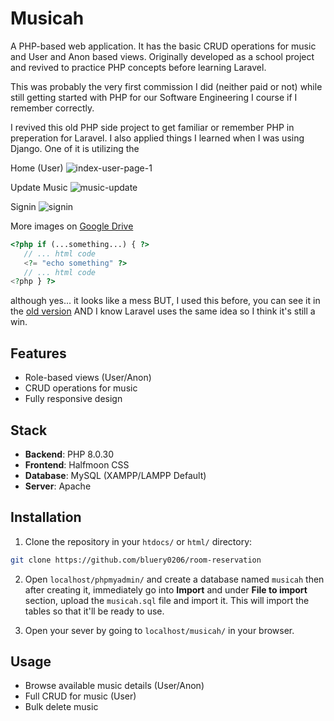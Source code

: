 # Musicah

A PHP-based web application. It has the basic CRUD operations for music and User and Anon based views. Originally developed as a school project and revived to practice PHP concepts before learning Laravel.

This was probably the very first commission I did (neither paid or not) while still getting started with PHP for our Software Engineering I course if I remember correctly.

I revived this old PHP side project to get familiar or remember PHP in preperation for Laravel. I also applied things I learned when I was using Django. One of it is utilizing the

Home (User)
![index-user-page-1](https://github.com/user-attachments/assets/f2f1a54c-5cfa-410b-9c33-5ab23d18d3f7)

Update Music
![music-update](https://github.com/user-attachments/assets/5a28c128-b58b-4ee6-b844-6936bb691705)

Signin
![signin](https://github.com/user-attachments/assets/c6edb9d1-ce5e-4690-83c3-b1705ccb001b)

More images on [Google Drive](https://drive.google.com/drive/folders/12GsF2lmi7pwu_X5sh0oyYELc6s7fAjr9?usp=sharing)

``` php
<?php if (...something...) { ?>
   // ... html code
   <?= "echo something" ?>
   // ... html code
<?php } ?>
``` 

although yes... it looks like a mess BUT, I used this before, you can see it in the [old version](https://github.com/bluery0206/musicah/tree/3c94f12b103fba21ccac2575ed8c12624f8d5e91) AND I know Laravel uses the same idea so I think it's still a win.

## Features
- Role-based views (User/Anon)
- CRUD operations for music
- Fully responsive design

## Stack
- **Backend**: PHP 8.0.30
- **Frontend**: Halfmoon CSS
- **Database**: MySQL (XAMPP/LAMPP Default)
- **Server**: Apache

## Installation

1. Clone the repository in your `htdocs/` or `html/` directory:
``` bash
git clone https://github.com/bluery0206/room-reservation
```

2. Open `localhost/phpmyadmin/` and create a database named `musicah` then after creating it, immediately go into **Import** and under **File to import** section, upload the `musicah.sql` file and import it. This will import the tables so that it'll be ready to use. 

3. Open your sever by going to `localhost/musicah/` in your browser.

## Usage
- Browse available music details (User/Anon)
- Full CRUD for music (User)
- Bulk delete music
